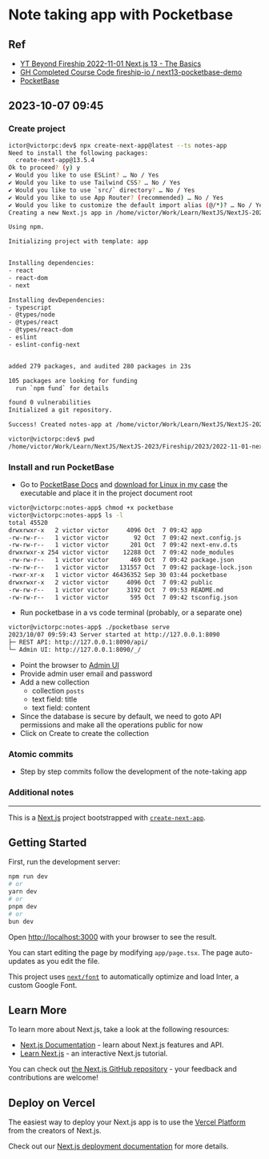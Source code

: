 # Note taking app with Pocketbase

## Ref

- [YT Beyond Fireship 2022-11-01 Next.js 13 - The Basics](https://youtu.be/__mSgDEOyv8?si=VicSUiR8K0Mcpib2)
- [GH Completed Course Code fireship-io / next13-pocketbase-demo](https://github.com/fireship-io/next13-pocketbase-demo)
- [PocketBase](https://pocketbase.io/)

## 2023-10-07 09:45

### Create project

```bash
ictor@victorpc:dev$ npx create-next-app@latest --ts notes-app
Need to install the following packages:
  create-next-app@13.5.4
Ok to proceed? (y) y
✔ Would you like to use ESLint? … No / Yes
✔ Would you like to use Tailwind CSS? … No / Yes
✔ Would you like to use `src/` directory? … No / Yes
✔ Would you like to use App Router? (recommended) … No / Yes
✔ Would you like to customize the default import alias (@/*)? … No / Yes
Creating a new Next.js app in /home/victor/Work/Learn/NextJS/NextJS-2023/Fireship/2023/2022-11-01-next-13-the-basics/dev/notes-app.

Using npm.

Initializing project with template: app


Installing dependencies:
- react
- react-dom
- next

Installing devDependencies:
- typescript
- @types/node
- @types/react
- @types/react-dom
- eslint
- eslint-config-next


added 279 packages, and audited 280 packages in 23s

105 packages are looking for funding
  run `npm fund` for details

found 0 vulnerabilities
Initialized a git repository.

Success! Created notes-app at /home/victor/Work/Learn/NextJS/NextJS-2023/Fireship/2023/2022-11-01-next-13-the-basics/dev/notes-app

victor@victorpc:dev$ pwd
/home/victor/Work/Learn/NextJS/NextJS-2023/Fireship/2023/2022-11-01-next-13-the-basics/dev
```

### Install and run PocketBase

- Go to [PocketBase Docs](https://pocketbase.io/docs/) and [download for Linux in my case](https://github.com/pocketbase/pocketbase/releases/download/v0.18.9/pocketbase_0.18.9_linux_amd64.zip) the executable and place it in the project document root

```bash
victor@victorpc:notes-app$ chmod +x pocketbase
victor@victorpc:notes-app$ ls -l
total 45520
drwxrwxr-x   2 victor victor     4096 Oct  7 09:42 app
-rw-rw-r--   1 victor victor       92 Oct  7 09:42 next.config.js
-rw-rw-r--   1 victor victor      201 Oct  7 09:42 next-env.d.ts
drwxrwxr-x 254 victor victor    12288 Oct  7 09:42 node_modules
-rw-rw-r--   1 victor victor      469 Oct  7 09:42 package.json
-rw-rw-r--   1 victor victor   131557 Oct  7 09:42 package-lock.json
-rwxr-xr-x   1 victor victor 46436352 Sep 30 03:44 pocketbase
drwxrwxr-x   2 victor victor     4096 Oct  7 09:42 public
-rw-rw-r--   1 victor victor     3192 Oct  7 09:53 README.md
-rw-rw-r--   1 victor victor      595 Oct  7 09:42 tsconfig.json

```

- Run pocketbase in a vs code terminal (probably, or a separate one)

```bash
victor@victorpc:notes-app$ ./pocketbase serve
2023/10/07 09:59:43 Server started at http://127.0.0.1:8090
├─ REST API: http://127.0.0.1:8090/api/
└─ Admin UI: http://127.0.0.1:8090/_/
```

- Point the browser to [Admin UI](http://127.0.0.1:8090/_/)
- Provide admin user email and password
- Add a new collection
  - collection `posts`
  - text field: title
  - text field: content
- Since the database is secure by default, we need to goto API permissions and make all the operations public for now
- Click on Create to create the collection

### Atomic commits

- Step by step commits follow the development of the note-taking app

### Additional notes

---

This is a [Next.js](https://nextjs.org/) project bootstrapped with [`create-next-app`](https://github.com/vercel/next.js/tree/canary/packages/create-next-app).

## Getting Started

First, run the development server:

```bash
npm run dev
# or
yarn dev
# or
pnpm dev
# or
bun dev
```

Open [http://localhost:3000](http://localhost:3000) with your browser to see the result.

You can start editing the page by modifying `app/page.tsx`. The page auto-updates as you edit the file.

This project uses [`next/font`](https://nextjs.org/docs/basic-features/font-optimization) to automatically optimize and load Inter, a custom Google Font.

## Learn More

To learn more about Next.js, take a look at the following resources:

- [Next.js Documentation](https://nextjs.org/docs) - learn about Next.js features and API.
- [Learn Next.js](https://nextjs.org/learn) - an interactive Next.js tutorial.

You can check out [the Next.js GitHub repository](https://github.com/vercel/next.js/) - your feedback and contributions are welcome!

## Deploy on Vercel

The easiest way to deploy your Next.js app is to use the [Vercel Platform](https://vercel.com/new?utm_medium=default-template&filter=next.js&utm_source=create-next-app&utm_campaign=create-next-app-readme) from the creators of Next.js.

Check out our [Next.js deployment documentation](https://nextjs.org/docs/deployment) for more details.
